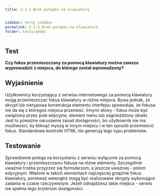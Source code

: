 ```yaml
---
title: 2-1-2 Brak pułapki na klawiaturę


sidebar: testy_sidebar
permalink: 2-1-2_Brak-pulapki-na-klawiature
folder: testy/adept
---
```


## Test
**Czy fokus przemieszczany za pomocą klawiatury można zawsze wyprowadzić z miejsca, do którego został wprowadzony?**

## Wyjaśnienie
Użytkownicy korzystający z serwisu internetowego za pomocą klawiatury mogą przemieszczać fokus klawiatury w różne miejsca. Bywa jednak, że skrypt lub nietypowa konstrukcja elementu interfejsu spowoduje, że fokusa nie da się z któregoś miejsca przenieść. Innymi słowy - fokus może być uwięziony przez pole edycyjne, element menu lub zagnieżdżony obiekt. Jest to poważne naruszenie zasad dostępności, bo użytkownik nie ma możliwości, by kliknąć myszą w innym miejscu i w ten sposób przemieścić fokus. Standardowe kontrolki HTML nie generują tego typu problemów.

## Testowanie
Sprawdzenie polega na korzystaniu z serwisu wyłącznie za pomocą klawiatury i przemieszczaniu fokusa na różne elementy. Szczególnie uważnie trzeba przyjrzeć się formularzom, a jeszcze uważniej - polom edycyjnym. Właśnie w takich elementach najczęściej grzęźnie fokus klawiatury, ponieważ wewnątrz mogą być realizowane skrypty wykonujące zadania w czasie rzeczywistym. Jeżeli odnajdziesz takie miejsca - serwis nie spełnia tego kryterium dostępności.
